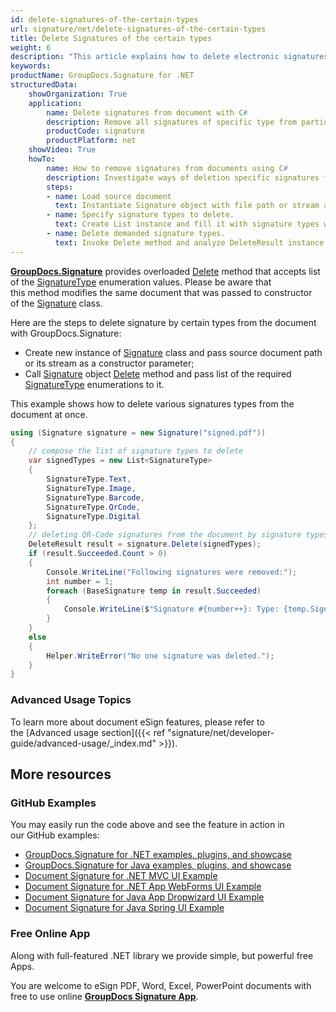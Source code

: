 ```yaml
---
id: delete-signatures-of-the-certain-types
url: signature/net/delete-signatures-of-the-certain-types
title: Delete Signatures of the certain types
weight: 6
description: "This article explains how to delete electronic signatures of the certain types with GroupDocs.Signature API."
keywords: 
productName: GroupDocs.Signature for .NET
structuredData:
    showOrganization: True
    application:    
        name: Delete signatures from document with C#    
        description: Remove all signatures of specific type from particular document with C# language by GroupDocs.Signature for .NET APIs
        productCode: signature
        productPlatform: net 
    showVideo: True
    howTo:
        name: How to remove signatures from documents using C# 
        description: Investigate ways of deletion specific signatures from document using C#
        steps:
        - name: Load source document
          text: Instantiate Signature object with file path or stream as a constructor parameter will load the document. 
        - name: Specify signature types to delete. 
          text: Create List instance and fill it with signature types which must be removed.
        - name: Delete demanded signature types. 
          text: Invoke Delete method and analyze DeleteResult instance.
---
```

[**GroupDocs.Signature**](https://products.groupdocs.com/signature/net) provides overloaded [Delete](https://apireference.groupdocs.com/net/signature/groupdocs.signature/signature/methods/delete) method that accepts list of the [SignatureType](https://apireference.groupdocs.com/net/signature/groupdocs.signature.domain/signaturetype) enumeration values.
Please be aware that this method modifies the same document that was passed to constructor of the [Signature](https://apireference.groupdocs.com/net/signature/groupdocs.signature/signature) class.

Here are the steps to delete signature by certain types from the document with GroupDocs.Signature:

* Create new instance of [Signature](https://apireference.groupdocs.com/net/signature/groupdocs.signature/signature) class and pass source document path or its stream as a constructor parameter;
* Call [Signature](https://apireference.groupdocs.com/net/signature/groupdocs.signature/signature) object [Delete](https://apireference.groupdocs.com/net/signature/groupdocs.signature/signature/methods/delete) method and pass list of the required [SignatureType](https://apireference.groupdocs.com/net/signature/groupdocs.signature.domain/signaturetype) enumerations to it.

This example shows how to delete various signatures types from the document at once.

```csharp
using (Signature signature = new Signature("signed.pdf"))
{
    // compose the list of signature types to delete
    var signedTypes = new List<SignatureType>
    {
        SignatureType.Text, 
        SignatureType.Image,
        SignatureType.Barcode,
        SignatureType.QrCode,
        SignatureType.Digital
    };
    // deleting QR-Code signatures from the document by signature types
    DeleteResult result = signature.Delete(signedTypes);
    if (result.Succeeded.Count > 0)
    {
        Console.WriteLine("Following signatures were removed:");
        int number = 1;
        foreach (BaseSignature temp in result.Succeeded)
        {
            Console.WriteLine($"Signature #{number++}: Type: {temp.SignatureType} Id:{temp.SignatureId}. Created: {temp.CreatedOn.ToShortDateString()}");
        }
    }
    else
    {
        Helper.WriteError("No one signature was deleted.");
    }
}
```

### Advanced Usage Topics

To learn more about document eSign features, please refer to the [Advanced usage section]({{< ref "signature/net/developer-guide/advanced-usage/_index.md" >}}).

## More resources

### GitHub Examples

You may easily run the code above and see the feature in action in our GitHub examples:

* [GroupDocs.Signature for .NET examples, plugins, and showcase](https://github.com/groupdocs-signature/GroupDocs.Signature-for-.NET)
* [GroupDocs.Signature for Java examples, plugins, and showcase](https://github.com/groupdocs-signature/GroupDocs.Signature-for-Java)
* [Document Signature for .NET MVC UI Example](https://github.com/groupdocs-signature/GroupDocs.Signature-for-.NET-MVC)
* [Document Signature for .NET App WebForms UI Example](https://github.com/groupdocs-signature/GroupDocs.Signature-for-.NET-WebForms)
* [Document Signature for Java App Dropwizard UI Example](https://github.com/groupdocs-signature/GroupDocs.Signature-for-Java-Dropwizard)
* [Document Signature for Java Spring UI Example](https://github.com/groupdocs-signature/GroupDocs.Signature-for-Java-Spring)

### Free Online App

Along with full-featured .NET library we provide simple, but powerful free Apps.

You are welcome to eSign PDF, Word, Excel, PowerPoint documents with free to use online **[GroupDocs Signature App](https://products.groupdocs.app/signature)**.
